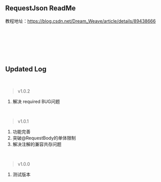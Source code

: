 ## RequestJson ReadMe
教程地址：https://blog.csdn.net/Dream_Weave/article/details/89438666
</br></br></br></br></br></br></br>

## Updated Log
</br>

> v1.0.2
1. 解决 required BUG问题
</br>

> v1.0.1
1. 功能完善
2. 突破@RequestBody的单体限制
3. 解决注解的兼容共存问题
</br>

> v1.0.0
1. 测试版本
